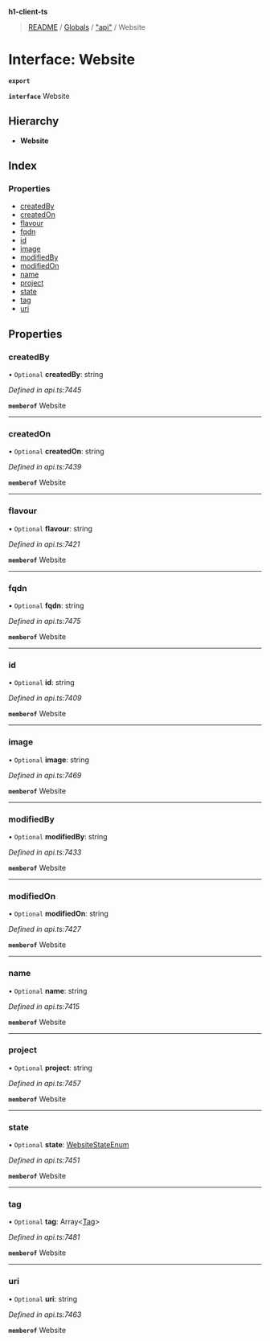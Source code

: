 **h1-client-ts**

> [README](../README.md) / [Globals](../globals.md) / ["api"](../modules/_api_.md) / Website

# Interface: Website

**`export`** 

**`interface`** Website

## Hierarchy

* **Website**

## Index

### Properties

* [createdBy](_api_.website.md#createdby)
* [createdOn](_api_.website.md#createdon)
* [flavour](_api_.website.md#flavour)
* [fqdn](_api_.website.md#fqdn)
* [id](_api_.website.md#id)
* [image](_api_.website.md#image)
* [modifiedBy](_api_.website.md#modifiedby)
* [modifiedOn](_api_.website.md#modifiedon)
* [name](_api_.website.md#name)
* [project](_api_.website.md#project)
* [state](_api_.website.md#state)
* [tag](_api_.website.md#tag)
* [uri](_api_.website.md#uri)

## Properties

### createdBy

• `Optional` **createdBy**: string

*Defined in api.ts:7445*

**`memberof`** Website

___

### createdOn

• `Optional` **createdOn**: string

*Defined in api.ts:7439*

**`memberof`** Website

___

### flavour

• `Optional` **flavour**: string

*Defined in api.ts:7421*

**`memberof`** Website

___

### fqdn

• `Optional` **fqdn**: string

*Defined in api.ts:7475*

**`memberof`** Website

___

### id

• `Optional` **id**: string

*Defined in api.ts:7409*

**`memberof`** Website

___

### image

• `Optional` **image**: string

*Defined in api.ts:7469*

**`memberof`** Website

___

### modifiedBy

• `Optional` **modifiedBy**: string

*Defined in api.ts:7433*

**`memberof`** Website

___

### modifiedOn

• `Optional` **modifiedOn**: string

*Defined in api.ts:7427*

**`memberof`** Website

___

### name

• `Optional` **name**: string

*Defined in api.ts:7415*

**`memberof`** Website

___

### project

• `Optional` **project**: string

*Defined in api.ts:7457*

**`memberof`** Website

___

### state

• `Optional` **state**: [WebsiteStateEnum](../enums/_api_.websitestateenum.md)

*Defined in api.ts:7451*

**`memberof`** Website

___

### tag

• `Optional` **tag**: Array\<[Tag](_api_.tag.md)>

*Defined in api.ts:7481*

**`memberof`** Website

___

### uri

• `Optional` **uri**: string

*Defined in api.ts:7463*

**`memberof`** Website
